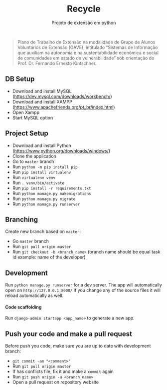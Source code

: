 <h1 align="center">
<br>
Recycle
</h1>

<p align="center">Projeto de extensão em python</p>
<br>


> Plano de Trabalho de Extensão na modalidade de Grupo de Alunos Voluntários de Extensão (GAVE), intitulado “Sistemas de Informação que auxiliam na autonomia e na sustentabilidade econômica e social de comunidades em estado de vulnerabilidade” sob orientação do Prof. Dr. Fernando Ernesto Kintschner.



## DB Setup
- Download and install MySQL (https://dev.mysql.com/downloads/workbench/)
- Download and install XAMPP (https://www.apachefriends.org/pt_br/index.html)
- Open Xampp
- Start MySQL option

## Project Setup
- Download and install Python (https://www.python.org/downloads/windows/)
- Clone the application
- Go to `master` branch
- Run `python -m pip install pip`
- Run `pip install virtualenv`
- Run `virtualenv venv`
- Run `. venv/bin/activate`
- Run `pip install -r requirements.txt`
- Run `python manage.py makemigrations`
- Run `python manage.py migrate`
- Run `python manage.py runserver`


## Branching
Create new branch based on `master`: 
- Go `master` branch
- Run `git pull origin master`
- Run `git checkout -b <branch_name>` (branch name should be equal task id example: name of the developer)

## Development
Run `python manage.py runserver` for a dev server. The app will automatically open on `http://127.0.0.1:8000/`.If you change any of the source files it will reload automatically as well.

#### Code scaffolding
Run `django-admin startapp <app_name>` to generate a new app.

##  Push your code and make a pull request
Before push you code, make sure you are up to date with development branch:
- `git commit -am "<comment>"`
- Run `git pull origin master`
- If has conflicts file, fix it and make a `commit` again
- Run `git push origin -u <branch_name>`
- Open a pull request on repository website
